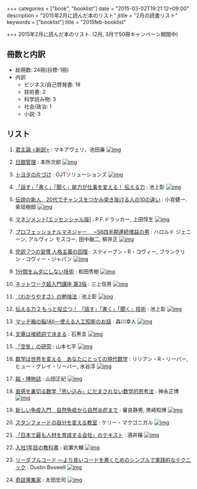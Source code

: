 +++
categories = ["book", "booklist"]
date = "2015-03-02T19:21:12+09:00"
description = "2015年2月に読んだ本のリスト"
jtitle = "2月の読書リスト"
keywords = ["booklist"]
title = "2015feb-booklist"

+++
2015年2月に読んだ本のリスト.
(2月, 3月で50冊キャンペーン期間中)

## 冊数と内訳
* 総冊数: 24冊(目標-1冊)
* 内訳
    * ビジネス/自己啓発書: 18
    * 技術書: 2
    * 科学読み物: 3
    * 社会/政治: 1
    * 小説: 3


## リスト
1. [君主論 <新訳>](http://www.amazon.co.jp/gp/product/B00I7PNS6S/ref=as_li_qf_sp_asin_tl?ie=UTF8&camp=247&creative=1211&creativeASIN=B00I7PNS6S&linkCode=as2&tag=motomizuki06-22) : マキアヴェリ，池田廉
[![img](http://ecx.images-amazon.com/images/I/41FkXc6wdwL._AA324_PIkin4,BottomRight,-47,22_AA346_SH20_OU09_.jpg)](http://ir-jp.amazon-adsystem.com/e/ir?t=motomizuki06-22&l=as2&o=9&a=B00I7PNS6S)

1. [日銀管理](http://amzn.to/1EF86mF) : 本所次郎
[![img](http://ecx.images-amazon.com/images/I/51BfrG2cgJL._AA324_PIkin4,BottomRight,-50,22_AA346_SH20_OU09_.jpg)](http://amzn.to/1EF86mF)

1. [トヨタの片づけ](http://amzn.to/1DuFt7g) : OJTソリューションズ
[![img](http://ecx.images-amazon.com/images/I/41ciTU9mgiL.jpg)](http://amzn.to/1DuFt7g)

1. [「話す」「書く」「聞く」能力が仕事を変える！ 伝える力](http://amzn.to/18g36aY) : 池上彰
[![img](http://ecx.images-amazon.com/images/I/41s7YrtfuuL.jpg)](http://amzn.to/18g36aY)

1. [伝説の新人　20代でチャンスをつかみ突き抜ける人の10の違い](http://amzn.to/17JYCth) : 小宮健一．紫垣樹郎
[![img](https://images-na.ssl-images-amazon.com/images/I/41SyDv%2B5skL.jpg)](http://amzn.to/17JYCth)

1. [マネジメント\[エッセンシャル版\]](http://amzn.to/1EFaDgJ) : P.F.ドラッカー, 上田惇生
[![img](https://images-na.ssl-images-amazon.com/images/I/41AY8WEF74L.jpg)](http://amzn.to/1EFaDgJ)

1. [プロフェッショナルマネジャー 　~58四半期連続増益の男](http://amzn.to/1DJkArC) :  ハロルド ジェニーン,  アルヴィン モスコー,  田中融二,  柳井正
[![img](https://images-na.ssl-images-amazon.com/images/I/51F80TF5ZRL.jpg)](http://amzn.to/1DJkArC)

1. [完訳 7つの習慣 人格主義の回復](http://amzn.to/18g6eDQ) : スティーブン・R・コヴィー,  フランクリン・コヴィー・ジャパン
[![img](https://images-na.ssl-images-amazon.com/images/I/51HRqCnj7SL.jpg)](http://amzn.to/18g6eDQ)

1. [1分間をムダにしない技術](http://amzn.to/1zRWh7c) : 和田秀樹
[![img](https://images-na.ssl-images-amazon.com/images/I/413H8WZU%2BYL.jpg)](http://amzn.to/1zRWh7c)
1. [ネットワーク超入門講座 第3版](http://amzn.to/1aIvep7) : 三上信男
[![img](https://images-na.ssl-images-amazon.com/images/I/41v9OVp1CaL.jpg)](http://amzn.to/1aIvep7)
1. [〈わかりやすさ〉の勉強法](http://amzn.to/1zRWEyC) : 池上彰
[![img](https://images-na.ssl-images-amazon.com/images/I/314Vo8Gm4TL.jpg)](http://amzn.to/1zRWEyC)
1. [伝える力 2 もっと役立つ！ 「話す」「書く」「聞く」技術](http://amzn.to/1zRWQOj) : 池上彰
[![img](https://images-na.ssl-images-amazon.com/images/I/419qOr9NeLL.jpg)](http://amzn.to/1zRWQOj)
1. [マッチ箱の脳(AI)―使える人工知能のお話](http://amzn.to/1DJmDvU) : 森川幸人
[![img](https://images-na.ssl-images-amazon.com/images/I/41mWulcvpoL.jpg)](http://amzn.to/1DJmDvU)
1. [文章は接続詞で決まる](http://amzn.to/1DuNvgu) : 石黒圭
[![img](https://images-na.ssl-images-amazon.com/images/I/41OBrA0I5uL.jpg)](http://amzn.to/1DuNvgu)

1. [「空気」の研究](http://amzn.to/17K0Qc3) :  山本七平
[![img](https://images-na.ssl-images-amazon.com/images/I/515P5VDD5VL.jpg)](http://amzn.to/17K0Qc3)
1. [数学は世界を変える　あなたにとっての現代数学](http://amzn.to/18g8YB9) : リリアン・R・リーバー, ヒュー・グレイ・リーバー, 水谷淳
[![img](https://images-na.ssl-images-amazon.com/images/I/51FZ-FgpMfL.jpg)](http://amzn.to/18g8YB9)
1. [超・博物誌](http://amzn.to/1FNkcYQ) : 山田正紀
[![img](https://images-na.ssl-images-amazon.com/images/I/51%2B3xKARRIL.jpg)](http://amzn.to/1FNkcYQ)
1. [直感を裏切る数学「思い込み」にだまされない数学的思考法](http://amzn.to/18g9MpE) : 神永正博
[![img](https://images-na.ssl-images-amazon.com/images/I/51onQDKqBLL.jpg)](http://amzn.to/18g9MpE)
1. [新しい免疫入門　自然免疫から自然炎症まで](http://amzn.to/1DJptRy) : 審良静男, 黒崎知博
[![img](https://images-na.ssl-images-amazon.com/images/I/511sZhfKQyL.jpg)](http://amzn.to/1DJptRy)
1. [スタンフォードの自分を変える教室](http://amzn.to/1DuQQMs) : ケリー・マクゴニガル
[![img](https://images-na.ssl-images-amazon.com/images/I/51oPf-4nHJL.jpg)](http://amzn.to/1DuQQMs)
1. [「日本で最も人材を育成する会社」のテキスト](http://amzn.to/1FNlIKD) : 酒井穣
[![img](http://ecx.images-amazon.com/images/I/31cpVFSC6pL.jpg)](http://amzn.to/1FNlIKD)
1. [入社1年目の教科書](http://amzn.to/1aIwHM2) : 岩瀬大輔
[![img](https://images-na.ssl-images-amazon.com/images/I/41DjiFLza4L.jpg)](http://amzn.to/1aIwHM2)
1. [リーダブルコード ―より良いコードを書くためのシンプルで実践的なテクニック](http://amzn.to/1GaDX02) : Dustin Boswell
[![img](https://images-na.ssl-images-amazon.com/images/I/51MgH8Jmr3L.jpg)](http://amzn.to/1GaDX02)
1. [奇談蒐集家](http://amzn.to/1GaGwPK) : 太田忠司
[![img](https://images-na.ssl-images-amazon.com/images/I/51nF-IDooeL.jpg)](http://amzn.to/1GaGwPK)
